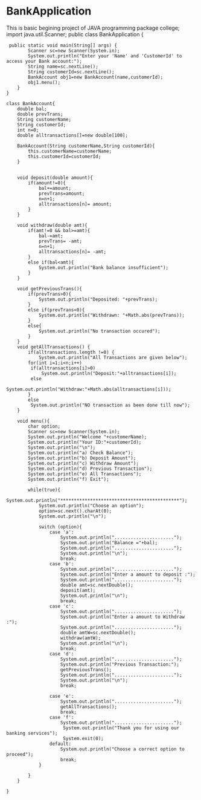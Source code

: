 # BankApplication
This is basic begining project of JAVA programming
package college;
import java.util.Scanner;
public class BankApplication {

     public static void main(String[] args) {
	        Scanner sc=new Scanner(System.in);
	        System.out.println("Enter your 'Name' and 'CustomerId' to access your Bank account:");
	        String name=sc.nextLine();
	        String customerId=sc.nextLine();
	        BankAccount obj1=new BankAccount(name,customerId);
	        obj1.menu();
	    }
	}

	class BankAccount{
	    double bal;
	    double prevTrans;
	    String customerName;
	    String customerId;
	    int n=0;
	    double alltransactions[]=new double[100];

	    BankAccount(String customerName,String customerId){
	        this.customerName=customerName;
	        this.customerId=customerId;
	    }


	    void deposit(double amount){
	        if(amount!=0){
	            bal+=amount;
	            prevTrans=amount;
	            n=n+1;
	            alltransactions[n]= amount;
	        }
	    }

	    void withdraw(double amt){
	        if(amt!=0 && bal>=amt){
	            bal-=amt;
	            prevTrans= -amt;
	            n=n+1;
            	alltransactions[n]= -amt;
	        }
	        else if(bal<amt){
	            System.out.println("Bank balance insufficient");
	        }
	    }

	    void getPreviousTrans(){
	        if(prevTrans>0){
	            System.out.println("Deposited: "+prevTrans);
	        }
	        else if(prevTrans<0){
	            System.out.println("Withdrawn: "+Math.abs(prevTrans));
	        }
	        else{
	            System.out.println("No transaction occured");
	        }
	    }
	    void getAllTransactions() {
	    	if(alltransactions.length !=0) {
	    		System.out.println("All Transactions are given below");
	    	for(int i=1;i<n;i++) 
        	 if(alltransactions[i]>0)
        		 System.out.println("Deposit:"+alltransactions[i]);
        	 else 
        		 System.out.println("Withdraw:"+Math.abs(alltransactions[i]));
	    	}
	    	else
             System.out.println("NO transaction as been done till now");
	    }

	    void menu(){
	        char option;
	        Scanner sc=new Scanner(System.in);
	        System.out.println("Welcome "+customerName);
	        System.out.println("Your ID:"+customerId);
	        System.out.println("\n");
	        System.out.println("a) Check Balance");
	        System.out.println("b) Deposit Amount");
	        System.out.println("c) Withdraw Amount");
	        System.out.println("d) Previous Transaction");
	        System.out.println("e) All Transactions");
	        System.out.println("f) Exit");

	        while(true){
	            System.out.println("********************************************");
	            System.out.println("Choose an option");
	            option=sc.next().charAt(0);
	            System.out.println("\n");

	            switch (option){
	                case 'a':
	                    System.out.println("......................");
	                    System.out.println("Balance ="+bal);
	                    System.out.println("......................");
	                    System.out.println("\n");
	                    break;
	                case 'b':
	                    System.out.println("......................");
	                    System.out.println("Enter a amount to deposit :");
	                    System.out.println("......................");
	                    double amt=sc.nextDouble();
	                    deposit(amt);
	                    System.out.println("\n");
	                    break;
	                case 'c':
	                    System.out.println("......................");
	                    System.out.println("Enter a amount to Withdraw :");
	                    System.out.println("......................");
	                    double amtW=sc.nextDouble();
	                    withdraw(amtW);
	                    System.out.println("\n");
	                    break;
	                case 'd':
	                    System.out.println("......................");
	                    System.out.println("Previous Transaction:");
	                    getPreviousTrans();
	                    System.out.println("......................");
	                    System.out.println("\n");
	                    break;

	                case 'e':
	                    System.out.println("......................");
	                    getAllTransactions();
	                    break;
	                case 'f':
	                	System.out.println("......................");
	                	 System.out.println("Thank you for using our banking services");
	                	 System.exit(0);
	                default:
	                    System.out.println("Choose a correct option to proceed");
	                    break;
	            }

	        }
	    }

	}

